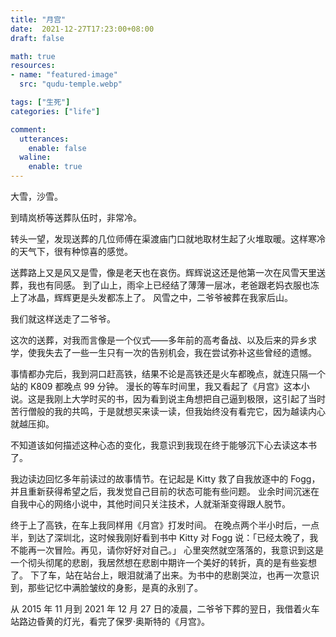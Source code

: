 ```yaml
---
title: "月宫"
date:  2021-12-27T17:23:00+08:00
draft: false

math: true
resources:
- name: "featured-image"
  src: "qudu-temple.webp"

tags: ["生死"]
categories: ["life"]

comment:
  utterances:
    enable: false
  waline:
    enable: true
---
```


大雪，沙雪。

到晴岚桥等送葬队伍时，非常冷。

转头一望，发现送葬的几位师傅在渠渡庙门口就地取材生起了火堆取暖。这样寒冷的天气下，很有种惊喜的感觉。

送葬路上又是风又是雪，像是老天也在哀伤。辉辉说这还是他第一次在风雪天里送葬，我也有同感。
到了山上，雨伞上已经结了薄薄一层冰，老爸跟老妈衣服也冻上了冰晶，辉辉更是头发都冻上了。
风雪之中，二爷爷被葬在我家后山。

我们就这样送走了二爷爷。

这次的送葬，对我而言像是一个仪式——多年前的高考备战、以及后来的异乡求学，使我失去了一些一生只有一次的告别机会，我在尝试弥补这些曾经的遗憾。

事情都办完后，我到洞口赶高铁，结果不论是高铁还是火车都晚点，就连只隔一个站的 K809 都晚点 99 分钟。
漫长的等车时间里，我又看起了《月宫》这本小说。这是我刚上大学时买的书，因为看到说主角想把自己逼到极限，这引起了当时苦行僧般的我的共鸣，于是就想买来读一读，但我始终没有看完它，因为越读内心就越压抑。

不知道该如何描述这种心态的变化，我意识到我现在终于能够沉下心去读这本书了。

我边读边回忆多年前读过的故事情节。在记起是 Kitty 救了自我放逐中的 Fogg，并且重新获得希望之后，我发觉自己目前的状态可能有些问题。
业余时间沉迷在自我中心的网络小说中，其他时间只关注技术，人就渐渐变得跟人脱节。

终于上了高铁，在车上我同样用《月宫》打发时间。
在晚点两个半小时后，一点半，到达了深圳北，这时候我刚好看到书中 Kitty 对 Fogg 说：「已经太晚了，我不能再一次冒险。再见，请你好好对自己。」
心里突然就空落落的，我意识到这是一个彻头彻尾的悲剧，我居然想在悲剧中期许一个美好的转折，真的是有些妄想了。
下了车，站在站台上，眼泪就涌了出来。为书中的悲剧哭泣，也再一次意识到，那些记忆中满脸皱纹的身影，是真的永别了。

从 2015 年 11 月到 2021 年 12 月 27 日的凌晨，二爷爷下葬的翌日，我借着火车站路边昏黄的灯光，看完了保罗·奥斯特的《月宫》。
